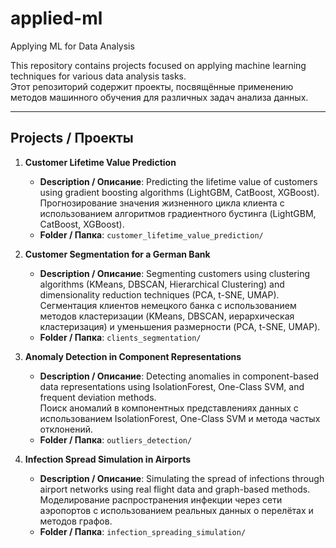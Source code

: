 # applied-ml  
Applying ML for Data Analysis  

This repository contains projects focused on applying machine learning techniques for various data analysis tasks.  
Этот репозиторий содержит проекты, посвящённые применению методов машинного обучения для различных задач анализа данных.

---

## Projects / Проекты  

1. **Customer Lifetime Value Prediction**  
   - **Description / Описание**: Predicting the lifetime value of customers using gradient boosting algorithms (LightGBM, CatBoost, XGBoost).  
     Прогнозирование значения жизненного цикла клиента с использованием алгоритмов градиентного бустинга (LightGBM, CatBoost, XGBoost).  
   - **Folder / Папка**: `customer_lifetime_value_prediction/`  

2. **Customer Segmentation for a German Bank**  
   - **Description / Описание**: Segmenting customers using clustering algorithms (KMeans, DBSCAN, Hierarchical Clustering) and dimensionality reduction techniques (PCA, t-SNE, UMAP).  
     Сегментация клиентов немецкого банка с использованием методов кластеризации (KMeans, DBSCAN, иерархическая кластеризация) и уменьшения размерности (PCA, t-SNE, UMAP).  
   - **Folder / Папка**: `clients_segmentation/`  

3. **Anomaly Detection in Component Representations**  
   - **Description / Описание**: Detecting anomalies in component-based data representations using IsolationForest, One-Class SVM, and frequent deviation methods.  
     Поиск аномалий в компонентных представлениях данных с использованием IsolationForest, One-Class SVM и метода частых отклонений.  
   - **Folder / Папка**: `outliers_detection/`

4. **Infection Spread Simulation in Airports**  
   - **Description / Описание**: Simulating the spread of infections through airport networks using real flight data and graph-based methods.  
     Моделирование распространения инфекции через сети аэропортов с использованием реальных данных о перелётах и методов графов.  
   - **Folder / Папка**: `infection_spreading_simulation/`